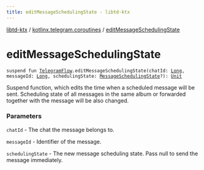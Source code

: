```yaml
---
title: editMessageSchedulingState - libtd-ktx
---
```


[libtd-ktx](../index.html) / [kotlinx.telegram.coroutines](index.html) / [editMessageSchedulingState](./edit-message-scheduling-state.html)

# editMessageSchedulingState

`suspend fun `[`TelegramFlow`](../kotlinx.telegram.core/-telegram-flow/index.html)`.editMessageSchedulingState(chatId: `[`Long`](https://kotlinlang.org/api/latest/jvm/stdlib/kotlin/-long/index.html)`, messageId: `[`Long`](https://kotlinlang.org/api/latest/jvm/stdlib/kotlin/-long/index.html)`, schedulingState: `[`MessageSchedulingState`](https://tdlibx.github.io/td/docs/org/drinkless/td/libcore/telegram/TdApi/MessageSchedulingState.html)`?): `[`Unit`](https://kotlinlang.org/api/latest/jvm/stdlib/kotlin/-unit/index.html)

Suspend function, which edits the time when a scheduled message will be sent. Scheduling state of
all messages in the same album or forwarded together with the message will be also changed.

### Parameters

`chatId` - The chat the message belongs to.

`messageId` - Identifier of the message.

`schedulingState` - The new message scheduling state. Pass null to send the message
immediately.